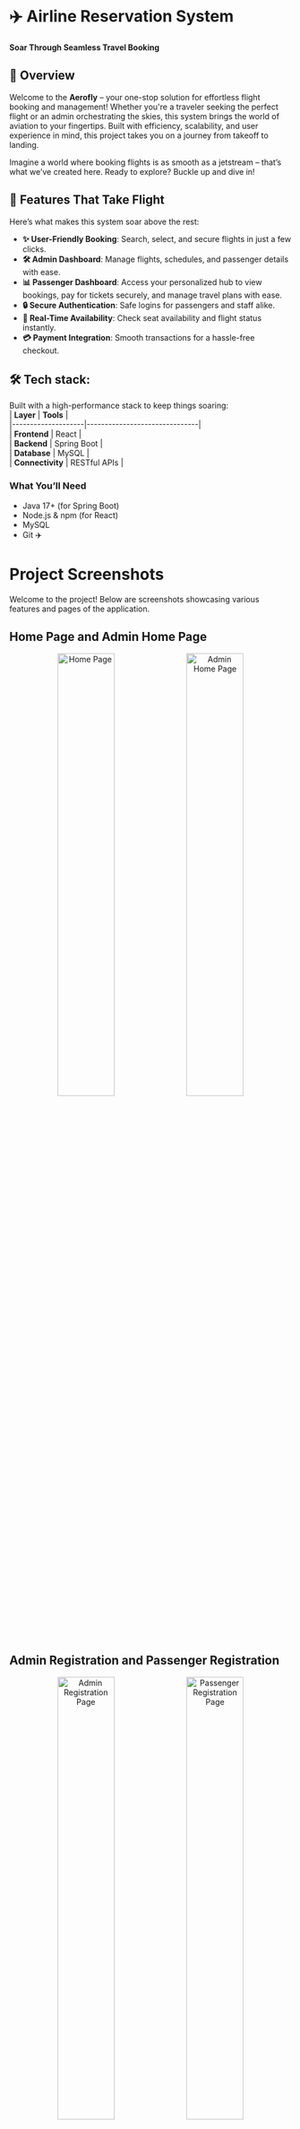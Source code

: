 # ✈️ Airline Reservation System  
**Soar Through Seamless Travel Booking**

## 🌟 Overview  
Welcome to the **Aerofly** – your one-stop solution for effortless flight booking and management! Whether you're a traveler seeking the perfect flight or an admin orchestrating the skies, this system brings the world of aviation to your fingertips. Built with efficiency, scalability, and user experience in mind, this project takes you on a journey from takeoff to landing.

Imagine a world where booking flights is as smooth as a jetstream – that’s what we’ve created here. Ready to explore? Buckle up and dive in!

## 🎯 Features That Take Flight  
Here’s what makes this system soar above the rest:  
- **✨ User-Friendly Booking**: Search, select, and secure flights in just a few clicks.  
- **🛠️ Admin Dashboard**: Manage flights, schedules, and passenger details with ease.
- **📊 Passenger Dashboard**: Access your personalized hub to view bookings, pay for tickets securely, and manage travel plans with ease. 
- **🔒 Secure Authentication**: Safe logins for passengers and staff alike.  
- **📅 Real-Time Availability**: Check seat availability and flight status instantly.  
- **💳 Payment Integration**: Smooth transactions for a hassle-free checkout.  

## 🛠️ Tech stack:
Built with a high-performance stack to keep things soaring:  
| **Layer**          | **Tools**                     |  
|--------------------|-------------------------------|  
| **Frontend**       | React                         |  
| **Backend**        | Spring Boot                   |  
| **Database**       | MySQL                         |  
| **Connectivity**   | RESTful APIs                  |

### What You’ll Need  
- Java 17+ (for Spring Boot)  
- Node.js & npm (for React)  
- MySQL  
- Git  ✈️

# Project Screenshots

Welcome to the project! Below are screenshots showcasing various features and pages of the application.

## Home Page and Admin Home Page
<p align="center">
  <img src="https://raw.githubusercontent.com/hbu2004/output/main/Home%20page.jpg" alt="Home Page" width="45%">
  <img src="https://raw.githubusercontent.com/hbu2004/output/main/Admin%20home%20page.jpg" alt="Admin Home Page" width="45%">
</p>

## Admin Registration and Passenger Registration
<p align="center">
  <img src="https://raw.githubusercontent.com/hbu2004/output/main/Admin%20registeration%20page.jpg" alt="Admin Registration Page" width="45%">
  <img src="https://raw.githubusercontent.com/hbu2004/output/main/Passenger%20registeration%20page.jpg" alt="Passenger Registration Page" width="45%">
</p>

## Login and Booking Pages
<p align="center">
  <img src="https://raw.githubusercontent.com/hbu2004/output/main/Login%20page.jpg" alt="Login Page" width="45%">
  <img src="https://raw.githubusercontent.com/hbu2004/output/main/Booking%20page.jpg" alt="Booking Page" width="45%">
</p>

## Book Ticket and Seats Available
<p align="center">
  <img src="https://raw.githubusercontent.com/hbu2004/output/main/Book%20ticket%20page.jpg" alt="Book Ticket Page" width="45%">
  <img src="https://raw.githubusercontent.com/hbu2004/output/main/Seats%20available.jpg" alt="Seats Available" width="45%">
</p>

## Flight Details and Payment Page
<p align="center">
  <img src="https://raw.githubusercontent.com/hbu2004/output/main/Flight%20details%20page.jpg" alt="Flight Details Page" width="45%">
  <img src="https://raw.githubusercontent.com/hbu2004/output/main/payment%20page.jpg" alt="Payment Page" width="45%">
</p>

## Booking Confirmation and List of Planes
<p align="center">
  <img src="https://raw.githubusercontent.com/hbu2004/output/main/Booked%20page.jpg" alt="Booked Page" width="45%">
  <img src="https://raw.githubusercontent.com/hbu2004/output/main/list%20of%20planes.jpg" alt="List of Planes" width="45%">
</p>

## Plane Image
<p align="center">
  <img src="https://raw.githubusercontent.com/hbu2004/output/main/Add%20plane.jpg" alt="Plane Image" width="45%">
</p>


